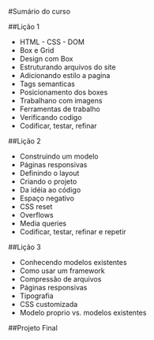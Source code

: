 #Sumário do curso

##Lição 1
* HTML - CSS - DOM
* Box e Grid
* Design com Box
* Estruturando arquivos do site
* Adicionando estilo a pagina
* Tags semanticas
* Posicionamento dos boxes
* Trabalhano com imagens
* Ferramentas de trabalho
* Verificando codigo
* Codificar, testar, refinar

##Lição 2
* Construindo um modelo
* Páginas responsivas
* Definindo o layout
* Criando o projeto
* Da idéia ao código
* Espaço negativo
* CSS reset
* Overflows
* Media queries
* Codificar, testar, refinar e repetir

##Lição 3
* Conhecendo modelos existentes
* Como usar um framework
* Compressão de arquivos
* Páginas responsivas
* Tipografia
* CSS customizada
* Modelo proprio vs. modelos existentes

##Projeto Final
